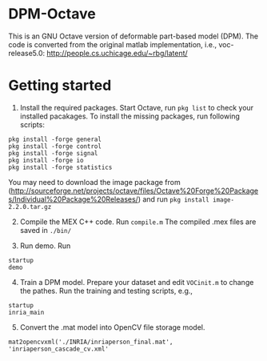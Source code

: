 DPM-Octave
==========

This is an GNU Octave version of deformable part-based model (DPM).
The code is converted from the original matlab implementation, i.e., 
voc-release5.0:
http://people.cs.uchicage.edu/~rbg/latent/


Getting started
===============

1. Install the required packages. Start Octave, run `pkg list` to check
 your installed pacakages. To install the missing packages, run following
  scripts:
```
pkg install -forge general
pkg install -forge control
pkg install -forge signal
pkg install -forge io
pkg install -forge statistics
```
You may need to download the image package from
(http://sourceforge.net/projects/octave/files/Octave%20Forge%20Packages/Individual%20Package%20Releases/)
and run 
`pkg install image-2.2.0.tar.gz`

2. Compile the MEX C++ code. Run
`compile.m`
The compiled .mex files are saved in `./bin/`

3. Run demo. Run
```
startup
demo
```

4. Train a DPM model.
Prepare your dataset and edit `VOCinit.m` to change the pathes. 
Run the training and testing scripts, e.g.,
```
startup
inria_main
```

5. Convert the .mat model into OpenCV file storage model.
```
mat2opencvxml('./INRIA/inriaperson_final.mat', 'inriaperson_cascade_cv.xml'
```
